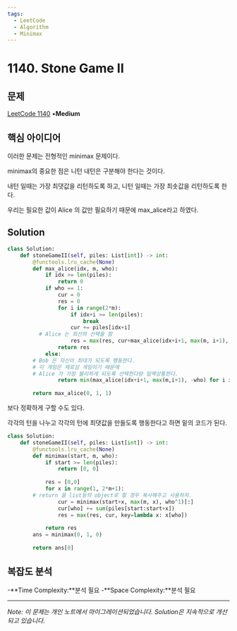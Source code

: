 ```yaml
---
tags:
  - LeetCode
  - Algorithm
  - Minimax
---
```


# 1140. Stone Game II

## 문제

[LeetCode 1140](https://leetcode.com/problems/stone-game-ii/) •**Medium**

## 핵심 아이디어

이러한 문제는 전형적인 minimax 문제이다.

minimax의 중요한 점은 니턴 내턴은 구분해야 한다는 것이다.

내턴 일때는 가장 최댓값을 리턴하도록 하고, 니턴 일때는 가장 최솟값을 리턴하도록 한다.

우리는 필요한 값이 Alice 의 값만 필요하기 때문에 max_alice라고 하였다.

## Solution

```python
class Solution:
    def stoneGameII(self, piles: List[int]) -> int:
        @functools.lru_cache(None)
        def max_alice(idx, m, who):
            if idx >= len(piles):
                return 0
            if who == 1:
                cur = 0
                res = 0
                for i in range(2*m):
                    if idx+i >= len(piles):
                        break
                    cur += piles[idx+i]
          # Alice 는 최선의 선택을 함
                    res = max(res, cur+max_alice(idx+i+1, max(m, i+1), -who))
                return res
            else:
        # Bob 은 자신이 최대가 되도록 행동한다.
        # 이 게임은 제로섬 게임이기 때문에
        # Alice 가 가장 불리하게 되도록 선택한다랑 일맥상통한다.
                return min(max_alice(idx+i+1, max(m,i+1), -who) for i in range(2*m))
        
        return max_alice(0, 1, 1)
```

보다 정확하게 구할 수도 있다.

각각의 턴을 나누고 각각의 턴에 최댓값을 만들도록 행동한다고 하면 밑의 코드가 된다.

```python
class Solution:
    def stoneGameII(self, piles: List[int]) -> int:
        @functools.lru_cache(None)
        def minimax(start, m, who):
            if start >= len(piles):
                return [0, 0]
            
            res = [0,0]
            for x in range(1, 2*m+1):
        # return 을 list등의 object로 할 경우 복사해주고 사용하자.
                cur = minimax(start+x, max(m, x), who^1)[:]
                cur[who] += sum(piles[start:start+x])
                res = max(res, cur, key=lambda x: x[who])
            
            return res
        ans = minimax(0, 1, 0)
        
        return ans[0]
```

## 복잡도 분석

-**Time Complexity:**분석 필요
-**Space Complexity:**분석 필요

---

*Note: 이 문제는 개인 노트에서 마이그레이션되었습니다. Solution은 지속적으로 개선되고 있습니다.*
